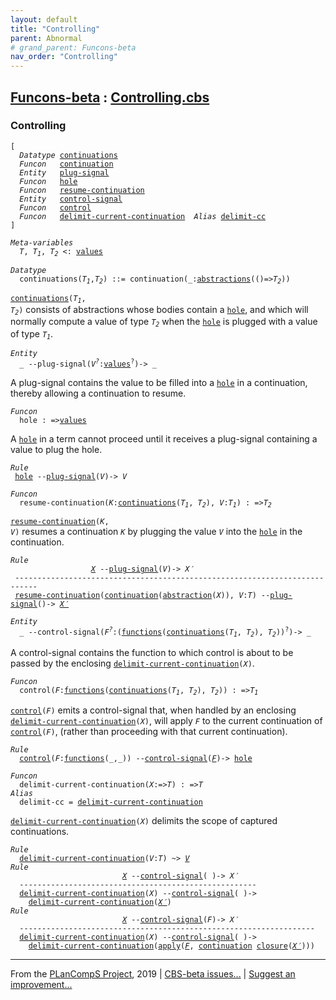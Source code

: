 ```yaml
---
layout: default
title: "Controlling"
parent: Abnormal
# grand_parent: Funcons-beta
nav_order: "Controlling"
---
```


[Funcons-beta] : [Controlling.cbs]
-----------------------------

### Controlling

<div class="highlighter-rouge"><pre class="highlight"><code>[
  <i class="keyword">Datatype</i> <span class="name"><a href="#Name_continuations">continuations</a></span>
  <i class="keyword">Funcon</i>   <span class="name"><a href="#Name_continuation">continuation</a></span>
  <i class="keyword">Entity</i>   <span class="name"><a href="#Name_plug-signal">plug-signal</a></span>
  <i class="keyword">Funcon</i>   <span class="name"><a href="#Name_hole">hole</a></span>
  <i class="keyword">Funcon</i>   <span class="name"><a href="#Name_resume-continuation">resume-continuation</a></span>
  <i class="keyword">Entity</i>   <span class="name"><a href="#Name_control-signal">control-signal</a></span>
  <i class="keyword">Funcon</i>   <span class="name"><a href="#Name_control">control</a></span>
  <i class="keyword">Funcon</i>   <span class="name"><a href="#Name_delimit-current-continuation">delimit-current-continuation</a></span>  <i class="keyword">Alias</i> <span class="name"><a href="#Name_delimit-cc">delimit-cc</a></span>
]</code></pre></div>


<div class="highlighter-rouge"><pre class="highlight"><code><i class="keyword">Meta-variables</i>
  <span id="PartVariable_T"><i class="var">T</i></span>, <span id="PartVariable_T1"><i class="var">T<sub class="sub">1</sub></i></span>, <span id="PartVariable_T2"><i class="var">T<sub class="sub">2</sub></i></span> <: <span class="name"><a href="../../../Values/Value-Types/index.html#Name_values">values</a></span></code></pre></div>


<div class="highlighter-rouge"><pre class="highlight"><code><i class="keyword">Datatype</i>
  <span class="name"><span id="Name_continuations">continuations</span></span>(<span id="Variable77_T1"><i class="var">T<sub class="sub">1</sub></i></span>,<span id="Variable84_T2"><i class="var">T<sub class="sub">2</sub></i></span>) ::= <span id="Name_continuation">continuation</span>(_:<span class="name"><a href="../../../Values/Abstraction/Generic/index.html#Name_abstractions">abstractions</a></span>(()=><span id="Variable108_T2"><i class="var">T<sub class="sub">2</sub></i></span>))</code></pre></div>


  <code><span class="name"><a href="#Name_continuations">continuations</a></span>(<i class="var">T<sub class="sub">1</sub></i>, <i class="var">T<sub class="sub">2</sub></i>)</code> consists of abstractions whose bodies contain a <code><span class="name"><a href="#Name_hole">hole</a></span></code>,
  and which will normally compute a value of type <code><i class="var">T<sub class="sub">2</sub></i></code> when the <code><span class="name"><a href="#Name_hole">hole</a></span></code> is plugged
  with a value of type <code><i class="var">T<sub class="sub">1</sub></i></code>.


<div class="highlighter-rouge"><pre class="highlight"><code><i class="keyword">Entity</i>
  _ --<span class="ent-name"><span id="Name_plug-signal">plug-signal</span></span>(<i class="var">V<sup class="sup">?</sup></i>:<span class="name"><a href="../../../Values/Value-Types/index.html#Name_values">values</a></span><sup class="sup">?</sup>)-> _</code></pre></div>


   A plug-signal contains the value to be filled into a <code><span class="name"><a href="#Name_hole">hole</a></span></code> in a continuation,
   thereby allowing a continuation to resume.


 <div class="highlighter-rouge"><pre class="highlight"><code><i class="keyword">Funcon</i>
  <span class="name"><span id="Name_hole">hole</span></span> : =><span class="name"><a href="../../../Values/Value-Types/index.html#Name_values">values</a></span></code></pre></div>

  A <code><span class="name"><a href="#Name_hole">hole</a></span></code> in a term cannot proceed until it receives a plug-signal
  containing a value to plug the hole.

<div class="highlighter-rouge"><pre class="highlight"><code><i class="keyword">Rule</i>
 <span class="name"><a href="#Name_hole">hole</a></span> --<span class="ent-name"><a href="#Name_plug-signal">plug-signal</a></span>(<i class="var">V</i>)-> <i class="var">V</i></code></pre></div>


<div class="highlighter-rouge"><pre class="highlight"><code><i class="keyword">Funcon</i>
  <span class="name"><span id="Name_resume-continuation">resume-continuation</span></span>(<span id="Variable304_K"><i class="var">K</i></span>:<span class="name"><a href="#Name_continuations">continuations</a></span>(<span id="Variable310_T1"><i class="var">T<sub class="sub">1</sub></i></span>, <span id="Variable316_T2"><i class="var">T<sub class="sub">2</sub></i></span>), <span id="Variable331_V"><i class="var">V</i></span>:<span id="Variable336_T1"><i class="var">T<sub class="sub">1</sub></i></span>) : =><span id="Variable352_T2"><i class="var">T<sub class="sub">2</sub></i></span></code></pre></div>

 <code><span class="name"><a href="#Name_resume-continuation">resume-continuation</a></span>(<i class="var">K</i>, <i class="var">V</i>)</code> resumes a continuation <code><i class="var">K</i></code> by plugging the value
 <code><i class="var">V</i></code> into the <code><span class="name"><a href="#Name_hole">hole</a></span></code> in the continuation.

<div class="highlighter-rouge"><pre class="highlight"><code><i class="keyword">Rule</i>
                  <a href="#Variable469_X"><i class="var">X</i></a> --<span class="ent-name"><a href="#Name_plug-signal">plug-signal</a></span>(<span id="Variable437_V"><i class="var">V</i></span>)-> <span id="Variable454_X'"><i class="var">X&prime;</i></span>
 ---------------------------------------------------------------------------
 <span class="name"><a href="#Name_resume-continuation">resume-continuation</a></span>(<span class="name"><a href="#Name_continuation">continuation</a></span>(<span class="name"><a href="../../../Values/Abstraction/Generic/index.html#Name_abstraction">abstraction</a></span>(<span id="Variable469_X"><i class="var">X</i></span>)), <span id="Variable486_V"><i class="var">V</i></span>:<i class="var">T</i>) --<span class="ent-name"><a href="#Name_plug-signal">plug-signal</a></span>()-> <a href="#Variable454_X'"><i class="var">X&prime;</i></a></code></pre></div>



<div class="highlighter-rouge"><pre class="highlight"><code><i class="keyword">Entity</i>
  _ --<span class="ent-name"><span id="Name_control-signal">control-signal</span></span>(<i class="var">F<sup class="sup">?</sup></i>:(<span class="name"><a href="../../../Values/Abstraction/Functions/index.html#Name_functions">functions</a></span>(<span class="name"><a href="#Name_continuations">continuations</a></span>(<i class="var">T<sub class="sub">1</sub></i>, <i class="var">T<sub class="sub">2</sub></i>), <i class="var">T<sub class="sub">2</sub></i>))<sup class="sup">?</sup>)-> _</code></pre></div>


   A control-signal contains the function to which control is about to be passed
   by the enclosing <code><span class="name"><a href="#Name_delimit-current-continuation">delimit-current-continuation</a></span>(<i class="var">X</i>)</code>.


<div class="highlighter-rouge"><pre class="highlight"><code><i class="keyword">Funcon</i>
  <span class="name"><span id="Name_control">control</span></span>(<span id="Variable606_F"><i class="var">F</i></span>:<span class="name"><a href="../../../Values/Abstraction/Functions/index.html#Name_functions">functions</a></span>(<span class="name"><a href="#Name_continuations">continuations</a></span>(<span id="Variable613_T1"><i class="var">T<sub class="sub">1</sub></i></span>, <span id="Variable619_T2"><i class="var">T<sub class="sub">2</sub></i></span>), <span id="Variable632_T2"><i class="var">T<sub class="sub">2</sub></i></span>)) : =><span id="Variable654_T1"><i class="var">T<sub class="sub">1</sub></i></span></code></pre></div>

  <code><span class="name"><a href="#Name_control">control</a></span>(<i class="var">F</i>)</code> emits a control-signal that, when handled by an enclosing
  <code><span class="name"><a href="#Name_delimit-current-continuation">delimit-current-continuation</a></span>(<i class="var">X</i>)</code>, will apply <code><i class="var">F</i></code> to the current continuation of
  <code><span class="name"><a href="#Name_control">control</a></span>(<i class="var">F</i>)</code>, (rather than proceeding with that current continuation).

<div class="highlighter-rouge"><pre class="highlight"><code><i class="keyword">Rule</i>
  <span class="name"><a href="#Name_control">control</a></span>(<span id="Variable743_F"><i class="var">F</i></span>:<span class="name"><a href="../../../Values/Abstraction/Functions/index.html#Name_functions">functions</a></span>(_,_)) --<span class="ent-name"><a href="#Name_control-signal">control-signal</a></span>(<a href="#Variable743_F"><i class="var">F</i></a>)-> <span class="name"><a href="#Name_hole">hole</a></span></code></pre></div>

<div class="highlighter-rouge"><pre class="highlight"><code><i class="keyword">Funcon</i>
  <span class="name"><span id="Name_delimit-current-continuation">delimit-current-continuation</span></span>(<span id="Variable797_X"><i class="var">X</i></span>:=><span id="Variable802_T"><i class="var">T</i></span>) : =><span id="Variable817_T"><i class="var">T</i></span>
<i class="keyword">Alias</i>
  <span class="name"><span id="Name_delimit-cc">delimit-cc</span></span> = <span class="name"><a href="#Name_delimit-current-continuation">delimit-current-continuation</a></span></code></pre></div>


  <code><span class="name"><a href="#Name_delimit-current-continuation">delimit-current-continuation</a></span>(<i class="var">X</i>)</code> delimits the scope of captured continuations.

<div class="highlighter-rouge"><pre class="highlight"><code><i class="keyword">Rule</i>
  <span class="name"><a href="#Name_delimit-current-continuation">delimit-current-continuation</a></span>(<span id="Variable855_V"><i class="var">V</i></span>:<i class="var">T</i>) ~> <a href="#Variable855_V"><i class="var">V</i></a>
<i class="keyword">Rule</i>
                         <a href="#Variable913_X"><i class="var">X</i></a> --<span class="ent-name"><a href="#Name_control-signal">control-signal</a></span>( )-> <span id="Variable900_X'"><i class="var">X&prime;</i></span>
  -----------------------------------------------------
  <span class="name"><a href="#Name_delimit-current-continuation">delimit-current-continuation</a></span>(<span id="Variable913_X"><i class="var">X</i></span>) --<span class="ent-name"><a href="#Name_control-signal">control-signal</a></span>( )->
    <span class="name"><a href="#Name_delimit-current-continuation">delimit-current-continuation</a></span>(<a href="#Variable900_X'"><i class="var">X&prime;</i></a>)
<i class="keyword">Rule</i>
                         <a href="#Variable993_X"><i class="var">X</i></a> --<span class="ent-name"><a href="#Name_control-signal">control-signal</a></span>(<span id="Variable963_F"><i class="var">F</i></span>)-> <span id="Variable980_X'"><i class="var">X&prime;</i></span>
  ------------------------------------------------------------------
  <span class="name"><a href="#Name_delimit-current-continuation">delimit-current-continuation</a></span>(<span id="Variable993_X"><i class="var">X</i></span>) --<span class="ent-name"><a href="#Name_control-signal">control-signal</a></span>( )->
    <span class="name"><a href="#Name_delimit-current-continuation">delimit-current-continuation</a></span>(<span class="name"><a href="../../../Values/Abstraction/Functions/index.html#Name_apply">apply</a></span>(<a href="#Variable963_F"><i class="var">F</i></a>, <span class="name"><a href="#Name_continuation">continuation</a></span> <span class="name"><a href="../../../Values/Abstraction/Generic/index.html#Name_closure">closure</a></span>(<a href="#Variable980_X'"><i class="var">X&prime;</i></a>)))</code></pre></div>



____

From the [PLanCompS Project], 2019 | [CBS-beta issues...] | [Suggest an improvement...]

[Controlling.cbs]: Controlling.cbs 
  "CBS SOURCE FILE"
[Funcons-beta]: /CBS-beta/docs/Funcons-beta
 "FUNCONS-BETA"
[Unstable-Funcons-beta]: /CBS-beta/docs/Unstable-Funcons-beta
  "UNSTABLE-FUNCONS-BETA"
[Languages-beta]: /CBS-beta/docs/Languages-beta
  "LANGUAGES-BETA"
[Unstable-Languages-beta]: /CBS-beta/docs/Unstable-Languages-beta
  "UNSTABLE-LANGUAGES-BETA"
[CBS-beta]:  "CBS-BETA"
[PLanCompS Project]: http://plancomps.org
  "PROGRAMMING LANGUAGE COMPONENTS AND SPECIFICATIONS PROJECT HOME PAGE"
[CBS-beta issues...]: https://github.com/plancomps/plancomps.github.io/issues
  "CBS-BETA ISSUE REPORTS ON GITHUB"
[Suggest an improvement...]: mailto:plancomps@gmail.com?Subject=CBS-beta%20-%20comment&Body=Re%3A%20CBS-beta%20specification%20at%20Computations/Abnormal/Controlling/Controlling.cbs%0A%0AComment/Query/Issue/Suggestion%3A%0A%0A%0ASignature%3A%0A 
  "GENERATE AN EMAIL TEMPLATE"

